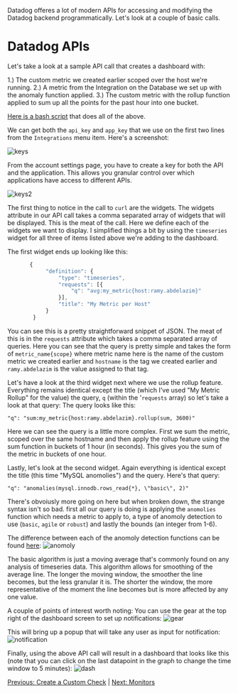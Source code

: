 Datadog offeres a lot of modern APIs for accessing and modifying the Datadog backend programmatically. Let's look at a couple of basic calls.

# Datadog APIs

Let's take a look at a sample API call that creates a dashboard with:

1.) The custom metric we created earlier scoped over the host we're running.
2.) A metric from the Integration on the Database we set up with the anomaly function applied.
3.) The custom metric with the rollup function applied to sum up all the points for the past hour into one bucket.

[Here is a bash script](./api_call.md) that does all of the above.

We can get both the `api_key` and `app_key` that we use on the first two lines from the `Integrations` menu item. Here's a screenshot:

![keys](./keys.png)

From the account settings page, you have to create a key for both the API and the application. This allows you granular control over which applications have access to different APIs.

![keys2](./keys2.png)

The first thing to notice in the call to `curl` are the widgets. The widgets attribute in our API call takes a comma separated array of widgets that will be displayed. This is the meat of the call. Here we define each of the widgets we want to display. I simplified things a bit by using the `timeseries` widget for all three of items listed above we're adding to the dashboard.

The first widget ends up looking like this:

```javascript
       {
			"definition": {
				"type": "timeseries",
				"requests": [{
					"q": "avg:my_metric{host:ramy.abdelazim}"
				}],
				"title": "My Metric per Host"
			}
		}
```

You can see this is a pretty straightforward snippet of JSON. The meat of this is in the `requests` attribute which takes a comma separated array of queries. Here you can see that the query is pretty simple and takes the form of `metric_name{scope}` where metric name here is the name of the custom metric we created earlier and `hostname` is the tag we created earlier and `ramy.abdelazim` is the value assigned to that tag.

Let's have a look at the third widget next where we use the rollup feature. Everything remains identical except the title (which I've used "My Metric Rollup" for the value) the query, `q` (within the '`requests` array) so let's take a look at that query: The query looks like this:

`"q": "sum:my_metric{host:ramy.abdelazim}.rollup(sum, 3600)"`

Here we can see the query is a little more complex. First we sum the metric, scoped over the same hostname and then apply the rollup feature using the sum function in buckets of 1 hour (in seconds). This gives you the sum of the metric in buckets of one hour.

Lastly, let's look at the second widget. Again everything is identical except the title (this time "MySQL anomolies") and the query. Here's that query:

`"q": "anomalies(mysql.innodb.rows_read{*}, \"basic\", 2)"`

There's obvoiusly more going on here but when broken down, the strange syntax isn't so bad. first all our query is doing is applying the `anomolies` function which needs a metric to apply to, a type of anomoly detection to use (`basic`, `agile` or `robust`) and lastly the bounds (an integer from 1-6).

The difference between each of the anomoly detection functions can be found [here](https://docs.datadoghq.com/monitors/monitor_types/anomaly/#anomaly-detection-algorithms):
![anomoly](./functions.png)

The basic algorithm is just a moving average that's commonly found on any analysis of timeseries data. This algorithm allows for smoothing of the average line. The longer the moving window, the smoother the line becomes, but the less granular it is. The shorter the window, the more representative of the moment the line becomes but is more affected by any one value.

A couple of points of interest worth noting:
You can use the gear at the top right of the dashboard screen to set up notifications:
![gear](./dash-gear.png)

This will bring up a popup that will take any user as input for notification:
![notification](./notifications.png)


Finally, using the above API call will result in a dashboard that looks like this (note that you can click on the last datapoint in the graph to change the time window to 5 minutes):
![dash](./dash.png)

[Previous: Create a Custom Check](./custom_check.md)  |  [Next: Monitors](./monitors.md)
